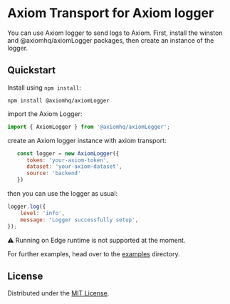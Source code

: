 # Axiom Transport for Axiom logger

You can use Axiom logger to send logs to Axiom. First, install the winston and @axiomhq/axiomLogger packages, then create an instance of the logger.

## Quickstart

Install using `npm install`:

```shell
npm install @axiomhq/axiomLogger
```

import the Axiom Logger:

```js
import { AxiomLogger } from '@axiomhq/axiomLogger';
```

create an  Axiom logger instance with axiom transport:

```js
   const logger = new AxiomLogger({
      token: 'your-axiom-token',
      dataset: 'your-axiom-dataset',
      source: 'backend'
   })
```

then you can use the logger as usual:

```js
logger.log({
    level: 'info',
    message: 'Logger successfully setup',
});
```



:warning: Running on Edge runtime is not supported at the moment.

For further examples, head over to the [examples](../../examples/axiomLogger/) directory.

## License

Distributed under the [MIT License](../../LICENSE).
